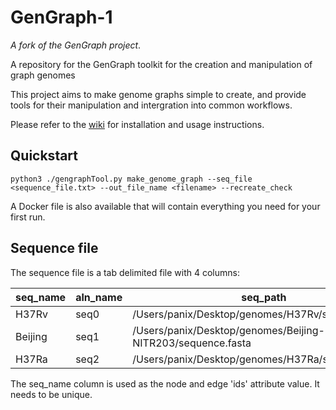 # GenGraph-1

*A fork of the GenGraph project*.

A repository for the GenGraph toolkit for the creation and manipulation of graph genomes

This project aims to make genome graphs simple to create, and provide tools for their manipulation and intergration into common workflows.

Please refer to the [wiki](https://github.com/jambler24/GenGraph/wiki) for installation and usage instructions. 

## Quickstart 

    python3 ./gengraphTool.py make_genome_graph --seq_file <sequence_file.txt> --out_file_name <filename> --recreate_check

A Docker file is also available that will contain everything you need for your first run. 



## Sequence file

The sequence file is a tab delimited file with 4 columns:

seq_name    |	aln_name	|   seq_path	|   annotation_path
------------ | ------------- | ------------- | -------------
H37Rv |	seq0 |	/Users/panix/Desktop/genomes/H37Rv/sequence.fasta |	NA
Beijing |	seq1 |	/Users/panix/Desktop/genomes/Beijing-NITR203/sequence.fasta |	NA
H37Ra |	seq2 |	/Users/panix/Desktop/genomes/H37Ra/sequence.fasta |	NA


The seq_name column is used as the node and edge 'ids' attribute value. It needs to be unique. 

